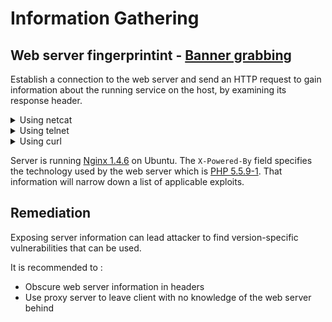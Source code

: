 # Information Gathering

## Web server fingerprintint - [Banner grabbing](https://en.wikipedia.org/wiki/Banner_grabbing)

Establish a connection to the web server and send an HTTP request to gain information about the running service on the host, by examining its response header.

<details>
<summary>Using netcat</summary>

```sh
┌──$ [~/42/2022/darkly]
└─>  nc 192.168.56.101 80
HEAD / HTTP/1.0

HTTP/1.1 200 OK
Server: nginx/1.4.6 (Ubuntu)
Date: Sun, 06 Nov 2022 10:06:35 GMT
Content-Type: text/html
Connection: close
X-Powered-By: PHP/5.5.9-1ubuntu4.29
Set-Cookie: I_am_admin=68934a3e9455fa72420237eb05902327; expires=Sun, 06-Nov-2022 11:06:35 GMT; Max-Age=3600
```
</details>
<details>
<summary>Using telnet</summary>

```sh
┌──$ [~/42/2022/darkly]
└─>  telnet 192.168.56.101 80
Trying 192.168.56.101...
Connected to 192.168.56.101.
Escape character is '^]'.
HEAD / HTTP/1.0

HTTP/1.1 200 OK
Server: nginx/1.4.6 (Ubuntu)
Date: Sun, 06 Nov 2022 10:08:34 GMT
Content-Type: text/html
Connection: close
X-Powered-By: PHP/5.5.9-1ubuntu4.29
Set-Cookie: I_am_admin=68934a3e9455fa72420237eb05902327; expires=Sun, 06-Nov-2022 11:08:34 GMT; Max-Age=3600

Connection closed by foreign host.
```
</details>
<details>
<summary>Using curl</summary>

```sh
┌──$ [~/42/2022/darkly]
└─>  curl -I 192.168.56.101
HTTP/1.1 200 OK
Server: nginx/1.4.6 (Ubuntu)
Date: Sun, 06 Nov 2022 10:36:47 GMT
Content-Type: text/html
Connection: keep-alive
X-Powered-By: PHP/5.5.9-1ubuntu4.29
Set-Cookie: I_am_admin=68934a3e9455fa72420237eb05902327; expires=Sun, 06-Nov-2022 11:36:47 GMT; Max-Age=3600
```
</details>

Server is running [Nginx 1.4.6](https://nginx.org/en/CHANGES-1.4) on Ubuntu.
The `X-Powered-By` field specifies the technology used by the web server which is [PHP 5.5.9-1](https://prototype.php.net/versions/5.5.9/).
That information will narrow down a list of applicable exploits.

## Remediation
Exposing server information can lead attacker to find version-specific vulnerabilities that can be used.

It is recommended to :
- Obscure web server information in headers
- Use proxy server to leave client with no knowledge of the web server behind
